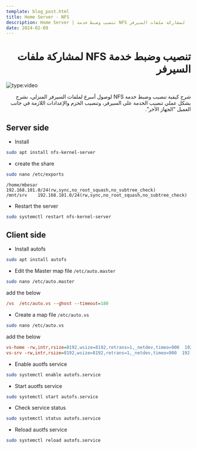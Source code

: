 ```yaml
---
template: blog_post.html
title: Home Server - NFS
description: Home Server | تنصيب وضبط خدمة NFS لمشاركة ملفات السيرفر
date: 2024-02-09
---
```


# <div dir="rtl">تنصيب وضبط خدمة NFS لمشاركة ملفات السيرفر</div>

![type:video](https://www.youtube.com/embed/aeoD503cGdg)

<div dir="rtl">
شرح كيفية تنصيب وضبط خدمة NFS لوصول أسرع لملفات السيرفر المنزلي، نشرح بشكل عملي تنصيب الخدمة على السيرفر، وتنصيب الحزم والإعدادات اللازمة في جانب العميل "الجهاز الآخر".
</div>

<p hidden>#more</p>

## Server side

- Install

```sh
sudo apt install nfs-kernel-server
```

- create the share

```sh
sudo nano /etc/exports
```

```
/home/mbesar     192.168.101.0/24(rw,sync,no_root_squash,no_subtree_check)
/mnt/srv    192.168.101.0/24(rw,sync,no_root_squash,no_subtree_check)

```

- Restart the server

```sh
sudo systemctl restart nfs-kernel-server
```

## Client side

- Install autofs

```sh
sudo apt install autofs
```

- Edit the Master map file `/etc/auto.master`

```sh
sudo nano /etc/auto.master
```

add the below

```ini
/vs  /etc/auto.vs --ghost --timeout=180
```

- Create a map file `/etc/auto.vs`

```sh
sudo nano /etc/auto.vs
```
add the below

```ini                                            
vs-home -rw,intr,rsize=8192,wsize=8192,retrans=1,_netdev,timeo=900  192.168.101.101:/home/mbesar
vs-srv -rw,intr,rsize=8192,wsize=8192,retrans=1,_netdev,timeo=900  192.168.101.101:/mnt/srv
```

- Enable auotfs service
```sh
sudo systemctl enable autofs.service
```

- Start auotfs service
```sh
sudo systemctl start autofs.service
```

- Check service status
```sh
sudo systemctl status autofs.service
```

- Reload auotfs service
```sh
sudo systemctl reload autofs.service
```
